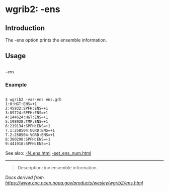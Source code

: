 # wgrib2: -ens

## Introduction

The -ens option prints the ensemble information.

## Usage

```

-ens

```

### Example

```

$ wgrib2 -var-ens ens.grb
1:0:HGT:ENS=+1
2:45932:SPFH:ENS=+1
3:89724:SPFH:ENS=+1
4:144624:HGT:ENS=+1
5:198928:TMP:ENS=+1
6:219134:SPFH:ENS=+1
7.1:258504:UGRD:ENS=+1
7.2:258504:VGRD:ENS=+1
8:380298:SPFH:ENS=+1
9:441918:SPFH:ENS=+1

```

See also:
[-N_ens.html](N_ens.html)
[-set_ens_num.html](set_ens_num.html)

---

> Description: inv ensemble information

_Docs derived from <https://www.cpc.ncep.noaa.gov/products/wesley/wgrib2/ens.html>_
